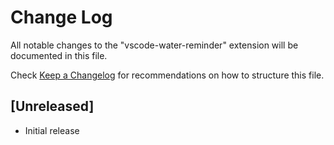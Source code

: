 # Change Log

All notable changes to the "vscode-water-reminder" extension will be documented in this file.

Check [Keep a Changelog](http://keepachangelog.com/) for recommendations on how to structure this file.

## [Unreleased]

- Initial release